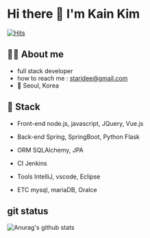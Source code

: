 # Hi there 👋 I'm Kain Kim
[![Hits](https://hits.seeyoufarm.com/api/count/incr/badge.svg?url=https%3A%2F%2Fgithub.com%2Fstaride&count_bg=%2379C83D&title_bg=%23555555&icon=&icon_color=%23E7E7E7&title=hits&edge_flat=false)](https://hits.seeyoufarm.com)

## 👩‍💻 About me
  - full stack developer
  - how to reach me : staridee@gmail.com
  - 📍 Seoul, Korea

## 💫 Stack
  - Front-end
    node.js, javascript, JQuery, Vue.js
    
  - Back-end
    Spring, SpringBoot, Python Flask
  
  - ORM
    SQLAlchemy, JPA
  
  - CI
    Jenkins
  
  - Tools
    IntelliJ, vscode, Eclipse
  
  - ETC
    mysql, mariaDB, Oralce
  
## git status

![Anurag's github stats](https://github-readme-stats.vercel.app/api?username=staride&show_icons=true&theme=tokyonight)  

<!--
**jumib/jumib** is a ✨ _special_ ✨ repository because its `README.md` (this file) appears on your GitHub profile.

Here are some ideas to get you started:

- 🔭 I’m currently working on ...
- 🌱 I’m currently learning ...
- 👯 I’m looking to collaborate on ...
- 🤔 I’m looking for help with ...
- 💬 Ask me about ...
- 📫 How to reach me: ...
- 😄 Pronouns: ...
- ⚡ Fun fact: ...
-->
